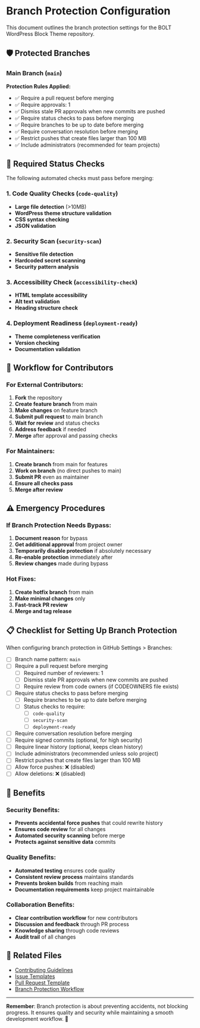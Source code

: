 # Branch Protection Configuration

This document outlines the branch protection settings for the BOLT WordPress Block Theme repository.

## 🛡️ Protected Branches

### Main Branch (`main`)

**Protection Rules Applied:**
- ✅ Require a pull request before merging
- ✅ Require approvals: 1
- ✅ Dismiss stale PR approvals when new commits are pushed
- ✅ Require status checks to pass before merging
- ✅ Require branches to be up to date before merging
- ✅ Require conversation resolution before merging
- ✅ Restrict pushes that create files larger than 100 MB
- ✅ Include administrators (recommended for team projects)

## 🔧 Required Status Checks

The following automated checks must pass before merging:

### 1. Code Quality Checks (`code-quality`)
- **Large file detection** (>10MB)
- **WordPress theme structure validation**
- **CSS syntax checking**
- **JSON validation**

### 2. Security Scan (`security-scan`) 
- **Sensitive file detection**
- **Hardcoded secret scanning**
- **Security pattern analysis**

### 3. Accessibility Check (`accessibility-check`)
- **HTML template accessibility**
- **Alt text validation**
- **Heading structure check**

### 4. Deployment Readiness (`deployment-ready`)
- **Theme completeness verification**
- **Version checking**
- **Documentation validation**

## 🚀 Workflow for Contributors

### For External Contributors:
1. **Fork** the repository
2. **Create feature branch** from main
3. **Make changes** on feature branch
4. **Submit pull request** to main branch
5. **Wait for review** and status checks
6. **Address feedback** if needed
7. **Merge** after approval and passing checks

### For Maintainers:
1. **Create branch** from main for features
2. **Work on branch** (no direct pushes to main)
3. **Submit PR** even as maintainer
4. **Ensure all checks pass**
5. **Merge after review**

## ⚠️ Emergency Procedures

### If Branch Protection Needs Bypass:
1. **Document reason** for bypass
2. **Get additional approval** from project owner
3. **Temporarily disable protection** if absolutely necessary
4. **Re-enable protection** immediately after
5. **Review changes** made during bypass

### Hot Fixes:
1. **Create hotfix branch** from main
2. **Make minimal changes** only
3. **Fast-track PR review**
4. **Merge and tag release**

## 📋 Checklist for Setting Up Branch Protection

When configuring branch protection in GitHub Settings > Branches:

- [ ] Branch name pattern: `main`
- [ ] Require a pull request before merging
  - [ ] Required number of reviewers: 1
  - [ ] Dismiss stale PR approvals when new commits are pushed
  - [ ] Require review from code owners (if CODEOWNERS file exists)
- [ ] Require status checks to pass before merging
  - [ ] Require branches to be up to date before merging
  - [ ] Status checks to require:
    - [ ] `code-quality`
    - [ ] `security-scan` 
    - [ ] `deployment-ready`
- [ ] Require conversation resolution before merging
- [ ] Require signed commits (optional, for high security)
- [ ] Require linear history (optional, keeps clean history)
- [ ] Include administrators (recommended unless solo project)
- [ ] Restrict pushes that create files larger than 100 MB
- [ ] Allow force pushes: ❌ (disabled)
- [ ] Allow deletions: ❌ (disabled)

## 🎯 Benefits

### Security Benefits:
- **Prevents accidental force pushes** that could rewrite history
- **Ensures code review** for all changes
- **Automated security scanning** before merge
- **Protects against sensitive data** commits

### Quality Benefits:
- **Automated testing** ensures code quality
- **Consistent review process** maintains standards
- **Prevents broken builds** from reaching main
- **Documentation requirements** keep project maintainable

### Collaboration Benefits:
- **Clear contribution workflow** for new contributors
- **Discussion and feedback** through PR process
- **Knowledge sharing** through code reviews
- **Audit trail** of all changes

## 🔗 Related Files

- [Contributing Guidelines](../CONTRIBUTING.md)
- [Issue Templates](../ISSUE_TEMPLATE/)
- [Pull Request Template](../pull_request_template.md)
- [Branch Protection Workflow](../workflows/branch-protection-checks.yml)

---

**Remember**: Branch protection is about preventing accidents, not blocking progress. It ensures quality and security while maintaining a smooth development workflow. 🚀